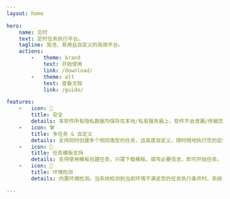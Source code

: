 ```yaml
---
layout: home

hero:
    name: 见时
    text: 定时任务执行平台。
    tagline: 简洁、易用且自定义的高效平台。
    actions:
        -   theme: brand
            text: 开始使用
            link: /download/
        -   theme: alt
            text: 查看文档
            link: /guide/

features:
    -   icon: 🔐
        title: 安全
        details: 本软件所有隐私数据均保存在本地/私有服务器上，软件不会泄漏/传输您的密码、密钥、用户凭证等高危信息。
    -   icon: 🛠
        title: 多任务 & 自定义
        details: 支持同时创建多个相同类型的任务，且高度自定义，随时随地执行您的定制化任务。
    -   icon: 🧩
        title: 任务模板支持
        details: 支持使用模板创建任务，只需下载模板，填写必要信息，即可开始任务。
    -   icon: 🎉
        title: 环境检测
        details: 内置环境检测。当系统检测到当前环境不满足您的任务执行条件时，系统会提示您下载所需的依赖。确认后，系统会自动构建必要的环境。。

---
```

